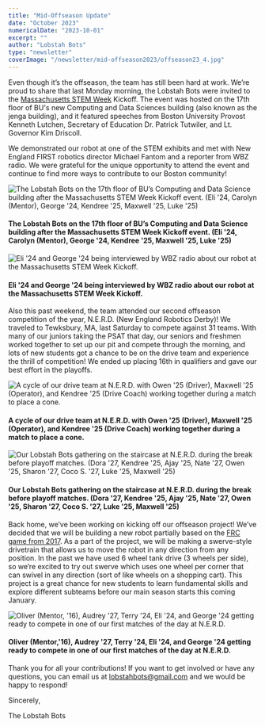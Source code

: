 ```yaml
---
title: "Mid-Offseason Update"
date: "October 2023"
numericalDate: "2023-10-01"
excerpt: ""
author: "Lobstah Bots"
type: "newsletter"
coverImage: "/newsletter/mid-offseason2023/offseason23_4.jpg"
---
```


Even though it’s the offseason, the team has still been hard at work. We’re proud to share that last Monday morning, the Lobstah Bots were invited to the [Massachusetts STEM Week](https://www.mass.gov/info-details/stem-week) Kickoff. The event was hosted on the 17th floor of BU's new Computing and Data Sciences building (also known as the jenga building), and it featured speeches from Boston University Provost Kenneth Lutchen, Secretary of Education Dr. Patrick Tutwiler, and Lt. Governor Kim Driscoll. 

We demonstrated our robot at one of the STEM exhibits and met with New England FIRST robotics director Michael Fantom and a reporter from WBZ radio. We were grateful for the unique opportunity to attend the event and continue to find more ways to contribute to our Boston community!

![The Lobstah Bots on the 17th floor of BU’s Computing and Data Science building after the Massachusetts STEM Week Kickoff event. (Eli '24, Carolyn (Mentor), George '24, Kendree '25, Maxwell '25, Luke '25)](/newsletter/mid-offseason2023/offseason23_1.jpg)
#### The Lobstah Bots on the 17th floor of BU’s Computing and Data Science building after the Massachusetts STEM Week Kickoff event. (Eli '24, Carolyn (Mentor), George '24, Kendree '25, Maxwell '25, Luke '25)

![Eli '24 and George '24 being interviewed by WBZ radio about our robot at the Massachusetts STEM Week Kickoff.](/newsletter/mid-offseason2023/offseason23_2.jpg)
#### Eli '24 and George '24 being interviewed by WBZ radio about our robot at the Massachusetts STEM Week Kickoff.

Also this past weekend, the team attended our second offseason competition of the year, N.E.R.D. (New England Robotics Derby)! We traveled to Tewksbury, MA, last Saturday to compete against 31 teams. With many of our juniors taking the PSAT that day, our seniors and freshmen worked together to set up our pit and compete through the morning, and lots of new students got a chance to be on the drive team and experience the thrill of competition! We ended up placing 16th in qualifiers and gave our best effort in the playoffs.

![A cycle of our drive team at N.E.R.D. with Owen '25 (Driver), Maxwell '25 (Operator), and Kendree '25 (Drive Coach) working together during a match to place a cone.](/newsletter/mid-offseason2023/offseason23_3.jpg)
#### A cycle of our drive team at N.E.R.D. with Owen '25 (Driver), Maxwell '25 (Operator), and Kendree '25 (Drive Coach) working together during a match to place a cone.

![Our Lobstah Bots gathering on the staircase at N.E.R.D. during the break before playoff matches. (Dora '27, Kendree '25, Ajay '25, Nate '27, Owen '25, Sharon '27, Coco S. '27, Luke '25, Maxwell '25)](/newsletter/mid-offseason2023/offseason23_4.jpg)
#### Our Lobstah Bots gathering on the staircase at N.E.R.D. during the break before playoff matches. (Dora '27, Kendree '25, Ajay '25, Nate '27, Owen '25, Sharon '27, Coco S. '27, Luke '25, Maxwell '25)

Back home, we’ve been working on kicking off our offseason project! We’ve decided that we will be building a new robot partially based on the [FRC game from 2017](https://www.youtube.com/watch?v=EMiNmJW7enI&ab_channel=FIRSTRoboticsCompetition). As a part of the project, we will be making a swerve-style drivetrain that allows us to move the robot in any direction from any position. In the past we have used 6 wheel tank drive (3 wheels per side), so we’re excited to try out swerve which uses one wheel per corner that can swivel in any direction (sort of like wheels on a shopping cart). This project is a great chance for new students to learn fundamental skills and explore different subteams before our main season starts this coming January. 

![Oliver (Mentor, '16), Audrey '27, Terry '24, Eli '24, and George '24 getting ready to compete in one of our first matches of the day at N.E.R.D.](/newsletter/mid-offseason2023/offseason23_5.jpg)
#### Oliver (Mentor,'16), Audrey '27, Terry '24, Eli '24, and George '24 getting ready to compete in one of our first matches of the day at N.E.R.D.

Thank you for all your contributions! If you want to get involved or have any questions, you can email us at [lobstahbots@gmail.com](lobstahbots@gmail.com) and we would be happy to respond!

Sincerely,

The Lobstah Bots